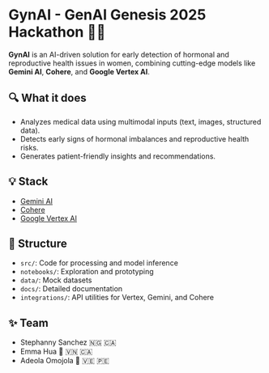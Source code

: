 # GynAI - GenAI Genesis 2025 Hackathon 🚀💡
**GynAI** is an AI-driven solution for early detection of hormonal and reproductive health issues in women, combining cutting-edge models like **Gemini AI**, **Cohere**, and **Google Vertex AI**.

## 🔍 What it does
- Analyzes medical data using multimodal inputs (text, images, structured data).
- Detects early signs of hormonal imbalances and reproductive health risks.
- Generates patient-friendly insights and recommendations.

## 💡 Stack
- [Gemini AI](https://deepmind.com/)
- [Cohere](https://cohere.com/)
- [Google Vertex AI](https://cloud.google.com/vertex-ai)

## 📂 Structure
- `src/`: Code for processing and model inference
- `notebooks/`: Exploration and prototyping
- `data/`: Mock datasets
- `docs/`: Detailed documentation
- `integrations/`: API utilities for Vertex, Gemini, and Cohere

## ✨ Team
- Stephanny Sanchez 🇳🇬 🇨🇦
- Emma Hua 🌟 🇻🇳 🇨🇦
- Adeola Omojola 🌟 🇻🇪 🇵🇪

